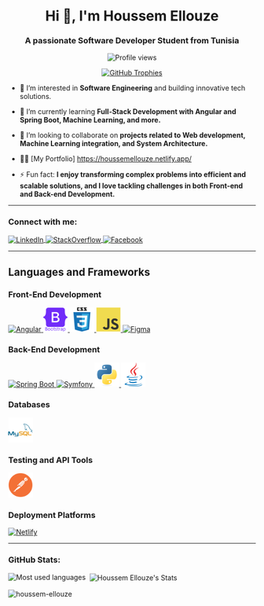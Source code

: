 
<h1 align="center">Hi 👋, I'm Houssem Ellouze</h1>
<h3 align="center">A passionate Software Developer Student from Tunisia</h3>

<p align="center"> 
  <img src="https://komarev.com/ghpvc/?username=houssem-ellouze&label=Profile%20views&color=0e75b6&style=flat" alt="Profile views" />
</p>

<p align="center">
  <a href="https://github.com/ryo-ma/github-profile-trophy">
    <img src="https://github-profile-trophy.vercel.app/?username=houssem-ellouze&theme=onedark&margin-w=15&margin-h=15" alt="GitHub Trophies" />
  </a>
</p>


- 🔭 I’m interested in **Software Engineering** and building innovative tech solutions.
  
- 🌱 I’m currently learning **Full-Stack Development with Angular and Spring Boot, Machine Learning, and more.**

- 👯 I’m looking to collaborate on **projects related to Web development, Machine Learning integration, and System Architecture.**

- 👨‍💻 [My Portfolio] https://houssemellouze.netlify.app/

- ⚡ Fun fact: **I enjoy transforming complex problems into efficient and scalable solutions, and I love tackling challenges in both Front-end and Back-end Development.**

---

<h3 align="left">Connect with me:</h3>
<p align="left">
  <a href="https://linkedin.com/in/houssem-ellouze-b51b0b211" target="blank">
    <img align="center" src="https://raw.githubusercontent.com/rahuldkjain/github-profile-readme-generator/master/src/images/icons/Social/linked-in-alt.svg" alt="LinkedIn" height="50" width="50" />
  </a>
  <a href="https://stackoverflow.com/users/houssem-ellouze" target="blank">
    <img align="center" src="https://raw.githubusercontent.com/rahuldkjain/github-profile-readme-generator/master/src/images/icons/Social/stack-overflow.svg" alt="StackOverflow" height="50" width="50" />
  </a>
  <a href="https://fb.com/100090082430281" target="blank">
    <img align="center" src="https://raw.githubusercontent.com/rahuldkjain/github-profile-readme-generator/master/src/images/icons/Social/facebook.svg" alt="Facebook" height="50" width="50" />
  </a>
</p>

---
<h2>Languages and Frameworks</h2>
<h3 align="left">Front-End Development</h3>
<p align="left">
  <a href="https://angular.io" target="_blank">
    <img src="https://angular.io/assets/images/logos/angular/angular.svg" alt="Angular" width="50" height="50"/>
  </a>
  <a href="https://getbootstrap.com" target="_blank">
    <img src="https://raw.githubusercontent.com/devicons/devicon/master/icons/bootstrap/bootstrap-plain-wordmark.svg" alt="Bootstrap" width="50" height="50"/>
  </a>
  <a href="https://www.w3schools.com/css/" target="_blank">
    <img src="https://raw.githubusercontent.com/devicons/devicon/master/icons/css3/css3-original-wordmark.svg" alt="CSS3" width="50" height="50"/>
  </a>
  <a href="https://developer.mozilla.org/en-US/docs/Web/JavaScript" target="_blank">
    <img src="https://raw.githubusercontent.com/devicons/devicon/master/icons/javascript/javascript-original.svg" alt="JavaScript" width="50" height="50"/>
  </a>
  <a href="https://figma.com/" target="_blank">
    <img src="https://www.vectorlogo.zone/logos/figma/figma-icon.svg" alt="Figma" width="50" height="50"/>
  </a>
</p>

<h3 align="left">Back-End Development</h3>
<p align="left">
  <a href="https://spring.io/" target="_blank">
    <img src="https://www.vectorlogo.zone/logos/springio/springio-icon.svg" alt="Spring Boot" width="50" height="50"/>
  </a>
  <a href="https://symfony.com/" target="_blank">
    <img src="https://symfony.com/logos/symfony_black_03.svg" alt="Symfony" width="50" height="50"/>
  </a>
  <a href="https://www.python.org" target="_blank">
    <img src="https://raw.githubusercontent.com/devicons/devicon/master/icons/python/python-original.svg" alt="Python" width="50" height="50"/>
  </a>
  <a href="https://www.java.com" target="_blank">
    <img src="https://raw.githubusercontent.com/devicons/devicon/master/icons/java/java-original.svg" alt="Java" width="50" height="50"/>
  </a>
</p>

<h3 align="left">Databases</h3>
<p align="left">
  <a href="https://www.mysql.com/" target="_blank">
    <img src="https://raw.githubusercontent.com/devicons/devicon/master/icons/mysql/mysql-original-wordmark.svg" alt="MySQL" width="50" height="50"/>
  </a>
</p>

<h3 align="left">Testing and API Tools</h3>
<p align="left">
  <a href="https://www.postman.com" target="_blank">
    <img src="https://raw.githubusercontent.com/devicons/devicon/master/icons/postman/postman-original.svg" alt="Postman" width="50" height="50"/>
  </a>
</p>

<h3 align="left">Deployment Platforms</h3>
<p align="left">
  <a href="https://www.netlify.com" target="_blank">
    <img src="https://cdn.iconscout.com/icon/free/png-256/netlify-3628945-3029960.png" alt="Netlify" width="50" height="50"/>
  </a>
</p>



---

<h3 align="left">GitHub Stats:</h3>
<p>
  <img align="left" src="https://github-readme-stats.vercel.app/api/top-langs?username=houssem-ellouze&show_icons=true&locale=en&layout=compact&theme=radical" alt="Most used languages" />
</p>

<p>&nbsp;
  <img align="center" src="https://github-readme-stats.vercel.app/api?username=houssem-ellouze&show_icons=true&locale=en&theme=radical" alt="Houssem Ellouze's Stats" />
</p>


<p><img align="center" src="https://github-readme-streak-stats.herokuapp.com/?user=houssem-ellouze&" alt="houssem-ellouze" /></p>
<br clear="both">
